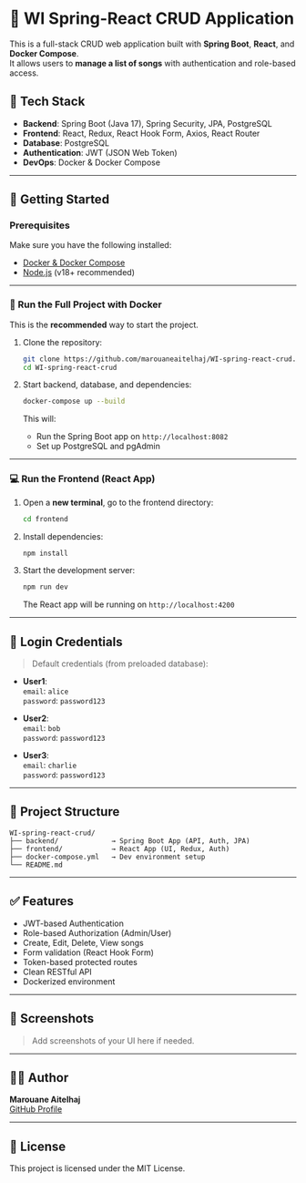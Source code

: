 # 🎵 WI Spring-React CRUD Application

This is a full-stack CRUD web application built with **Spring Boot**, **React**, and **Docker Compose**.  
It allows users to **manage a list of songs** with authentication and role-based access.

## 🧰 Tech Stack

- **Backend**: Spring Boot (Java 17), Spring Security, JPA, PostgreSQL
- **Frontend**: React, Redux, React Hook Form, Axios, React Router
- **Database**: PostgreSQL
- **Authentication**: JWT (JSON Web Token)
- **DevOps**: Docker & Docker Compose

---

## 🚀 Getting Started

### Prerequisites

Make sure you have the following installed:

- [Docker & Docker Compose](https://docs.docker.com/compose/install/)
- [Node.js](https://nodejs.org/en) (v18+ recommended)

---

### 🐳 Run the Full Project with Docker

This is the **recommended** way to start the project.

1. Clone the repository:

   ```bash
   git clone https://github.com/marouaneaitelhaj/WI-spring-react-crud.git
   cd WI-spring-react-crud
   ```

2. Start backend, database, and dependencies:

   ```bash
   docker-compose up --build
   ```

   This will:
   - Run the Spring Boot app on `http://localhost:8082`
   - Set up PostgreSQL and pgAdmin

---

### 💻 Run the Frontend (React App)

1. Open a **new terminal**, go to the frontend directory:

   ```bash
   cd frontend
   ```

2. Install dependencies:

   ```bash
   npm install
   ```

3. Start the development server:

   ```bash
   npm run dev
   ```

   The React app will be running on `http://localhost:4200`

---

## 🔐 Login Credentials

> Default credentials (from preloaded database):

- **User1**:  
  `email`: `alice`  
  `password`: `password123`

- **User2**:  
  `email`: `bob`  
  `password`: `password123`

- **User3**:  
  `email`: `charlie`  
  `password`: `password123`

---

## 📁 Project Structure

```
WI-spring-react-crud/
├── backend/             → Spring Boot App (API, Auth, JPA)
├── frontend/            → React App (UI, Redux, Auth)
├── docker-compose.yml   → Dev environment setup
└── README.md
```

---

## ✅ Features

- JWT-based Authentication
- Role-based Authorization (Admin/User)
- Create, Edit, Delete, View songs
- Form validation (React Hook Form)
- Token-based protected routes
- Clean RESTful API
- Dockerized environment

---

## 📸 Screenshots

> Add screenshots of your UI here if needed.

---

## 🧑‍💻 Author

**Marouane Aitelhaj**  
[GitHub Profile](https://github.com/marouaneaitelhaj)

---

## 📝 License

This project is licensed under the MIT License.
